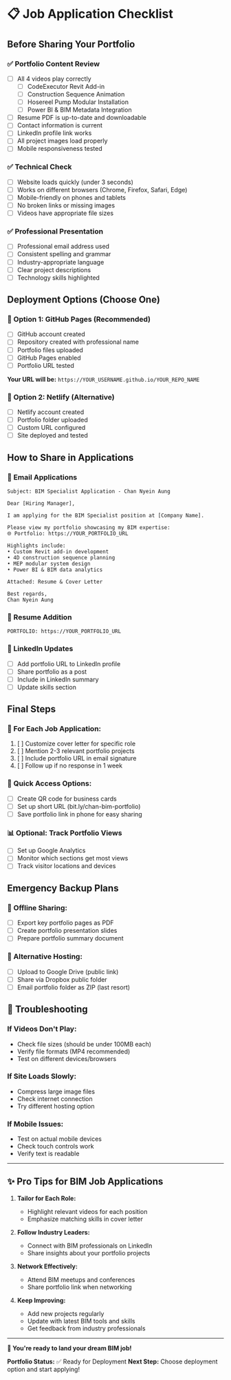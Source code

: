 # 📋 Job Application Checklist

## Before Sharing Your Portfolio

### ✅ Portfolio Content Review
- [ ] All 4 videos play correctly
  - [ ] CodeExecutor Revit Add-in
  - [ ] Construction Sequence Animation  
  - [ ] Hosereel Pump Modular Installation
  - [ ] Power BI & BIM Metadata Integration
- [ ] Resume PDF is up-to-date and downloadable
- [ ] Contact information is current
- [ ] LinkedIn profile link works
- [ ] All project images load properly
- [ ] Mobile responsiveness tested

### ✅ Technical Check
- [ ] Website loads quickly (under 3 seconds)
- [ ] Works on different browsers (Chrome, Firefox, Safari, Edge)
- [ ] Mobile-friendly on phones and tablets
- [ ] No broken links or missing images
- [ ] Videos have appropriate file sizes

### ✅ Professional Presentation
- [ ] Professional email address used
- [ ] Consistent spelling and grammar
- [ ] Industry-appropriate language
- [ ] Clear project descriptions
- [ ] Technology skills highlighted

## Deployment Options (Choose One)

### 🌟 Option 1: GitHub Pages (Recommended)
- [ ] GitHub account created
- [ ] Repository created with professional name
- [ ] Portfolio files uploaded
- [ ] GitHub Pages enabled
- [ ] Portfolio URL tested

**Your URL will be:** `https://YOUR_USERNAME.github.io/YOUR_REPO_NAME`

### 🚀 Option 2: Netlify (Alternative)
- [ ] Netlify account created
- [ ] Portfolio folder uploaded
- [ ] Custom URL configured
- [ ] Site deployed and tested

## How to Share in Applications

### 📧 Email Applications
```
Subject: BIM Specialist Application - Chan Nyein Aung

Dear [Hiring Manager],

I am applying for the BIM Specialist position at [Company Name]. 

Please view my portfolio showcasing my BIM expertise:
🌐 Portfolio: https://YOUR_PORTFOLIO_URL

Highlights include:
• Custom Revit add-in development
• 4D construction sequence planning
• MEP modular system design
• Power BI & BIM data analytics

Attached: Resume & Cover Letter

Best regards,
Chan Nyein Aung
```

### 📝 Resume Addition
```
PORTFOLIO: https://YOUR_PORTFOLIO_URL
```

### 💼 LinkedIn Updates
- [ ] Add portfolio URL to LinkedIn profile
- [ ] Share portfolio as a post
- [ ] Include in LinkedIn summary
- [ ] Update skills section

## Final Steps

### 🎯 For Each Job Application:
1. [ ] Customize cover letter for specific role
2. [ ] Mention 2-3 relevant portfolio projects
3. [ ] Include portfolio URL in email signature
4. [ ] Follow up if no response in 1 week

### 📱 Quick Access Options:
- [ ] Create QR code for business cards
- [ ] Set up short URL (bit.ly/chan-bim-portfolio)
- [ ] Save portfolio link in phone for easy sharing

### 📊 Optional: Track Portfolio Views
- [ ] Set up Google Analytics
- [ ] Monitor which sections get most views
- [ ] Track visitor locations and devices

## Emergency Backup Plans

### 📁 Offline Sharing:
- [ ] Export key portfolio pages as PDF
- [ ] Create portfolio presentation slides
- [ ] Prepare portfolio summary document

### 💾 Alternative Hosting:
- [ ] Upload to Google Drive (public link)
- [ ] Share via Dropbox public folder
- [ ] Email portfolio folder as ZIP (last resort)

## 🔧 Troubleshooting

### If Videos Don't Play:
- Check file sizes (should be under 100MB each)
- Verify file formats (MP4 recommended)
- Test on different devices/browsers

### If Site Loads Slowly:
- Compress large image files
- Check internet connection
- Try different hosting option

### If Mobile Issues:
- Test on actual mobile devices
- Check touch controls work
- Verify text is readable

---

## ✨ Pro Tips for BIM Job Applications

1. **Tailor for Each Role:**
   - Highlight relevant videos for each position
   - Emphasize matching skills in cover letter

2. **Follow Industry Leaders:**
   - Connect with BIM professionals on LinkedIn
   - Share insights about your portfolio projects

3. **Network Effectively:**
   - Attend BIM meetups and conferences
   - Share portfolio link when networking

4. **Keep Improving:**
   - Add new projects regularly
   - Update with latest BIM tools and skills
   - Get feedback from industry professionals

---

**🎉 You're ready to land your dream BIM job!**

**Portfolio Status:** ✅ Ready for Deployment
**Next Step:** Choose deployment option and start applying!
